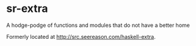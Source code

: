 # sr-extra
A hodge-podge of functions and modules that do not have a better home

Formerly located at http://src.seereason.com/haskell-extra.
